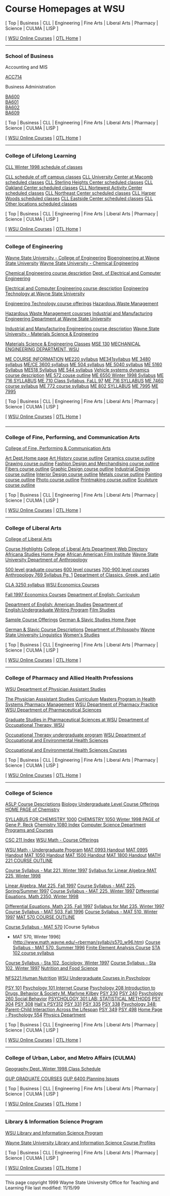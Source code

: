 # Course Homepages at WSU

[ Top | Business | CLL | Engineering | Fine Arts | Liberal Arts | Pharmacy |
Science | CULMA | LISP ]

[ [WSU Online Courses](wsuonlinecourses.html) | [OTL Home](index.html) ]

* * *

### School of Business

Accounting and MIS

[ACC714](http://www.busadm.wayne.edu/acc/714b.htm)

Business Administration

[BA600  
](http://www.busadm.wayne.edu/ba6xx/fornow2.html)[BA601  
](http://www.busadm.wayne.edu/ba6xx/Hamilton601/601home.html)[BA602  
](http://www.busadm.wayne.edu/ba6xx/MUD-602.html)[BA609](http://www.busadm.wayne.edu/ba6xx/fornow3.html)

[ Top | Business | CLL | Engineering | Fine Arts | Liberal Arts | Pharmacy |
Science | CULMA | LISP ]

[ [WSU Online Courses](wsuonlinecourses.html) | [OTL Home](index.html) ]

* * *

### College of Lifelong Learning

[CLL Winter 1998 schedule of classes](http://www.cll.wayne.edu/w98telcr.htm)

[CLL schedule of off campus classes](http://fls.cll.wayne.edu/w98cntls.htm)
[CLL University Center at Macomb scheduled
classes](http://fls.cll.wayne.edu/w98unctr.htm) [CLL Sterling Heights Center
scheduled classes](http://fls.cll.wayne.edu/w98sthts.htm) [CLL Oakland Center
scheduled classes](http://fls.cll.wayne.edu/w98oakct.htm) [CLL Nortewest
Activity Center scheduled classes](http://fls.cll.wayne.edu/w98nwest.htm) [CLL
Northeast Center scheduled classes](http://fls.cll.wayne.edu/w98neast.htm)
[CLL Harper Woods scheduled classes](http://fls.cll.wayne.edu/w98harpw.htm)
[CLL Eastside Center scheduled classes](http://fls.cll.wayne.edu/w98east.htm)
[CLL Other locations scheduled classes](http://fls.cll.wayne.edu/w98other.htm)

[ Top | Business | CLL | Engineering | Fine Arts | Liberal Arts | Pharmacy |
Science | CULMA | LISP ]

[ [WSU Online Courses](wsuonlinecourses.html) | [OTL Home](index.html) ]

* * *

### College of Engineering

[Wayne State University - College of Engineering](http://www.eng.wayne.edu/)
[Bioengineering at Wayne State University](http://ttb.eng.wayne.edu/) [Wayne
State University - Chemical Engineering](http://www.eng.wayne.edu/chem/)

[Chemical Engineering course
description](http://www.eng.wayne.edu/chem/checurrc.html) [Dept. of Electrical
and Computer Engineering](http://www.ece.eng.wayne.edu/)

[Electrical and Computer Engineering course
description](http://www.ece.eng.wayne.edu/ececurrc.html) [Engineering
Technology at Wayne State University](http://www.et.eng.wayne.edu/)

[Engineering Technology course offerings](http://www.et.eng.wayne.edu/)
[Hazardous Waste Management](http://www.eng.wayne.edu/~HWM/)

[Hazardous Waste Management cousrses](http://www.eng.wayne.edu/~HWM/#course)
[Industrial and Manufacturing Engineering Department at Wayne State
University](http://mie.eng.wayne.edu/)

[Industrial and Manufacturing Engineering course
description](http://mie.eng.wayne.edu/) [Wayne State University - Materials
Science & Engineering](http://www.eng.wayne.edu/mse/)

[Materials Science & Engineering
Classes](http://www.eng.wayne.edu/mse/classes.html) [MSE
130](http://www.eng.wayne.edu/MSE130/) [MECHANICAL ENGINEERING DEPARTMENT,
WSU](http://www.eng.wayne.edu/~ME/ME.htm)

[ME COURSE INFORMATION](http://www.eng.wayne.edu/~ME/course.htm) [ME220
syllabus](http://www.eng.wayne.edu/~ME/SINGH/ME220.htm)
[ME341syllabus](http://www.eng.wayne.edu/~ME/WU/ME341.htm) [ME 3480
syllabus](http://www.eng.wayne.edu/~ME/TAN/syllabus.htm) [ME/CE 3600
syllabus](http://www.eng.wayne.edu/~ME/NEWAZ/info2.htm) [ME 504
syllabus](http://ttb.eng.wayne.edu/~yang/ME503/syllabus.html) [ME 5040
syllabus](http://ttb.eng.wayne.edu/~yang/ME504/syllabus.html) [ME 5160
Syllabus](http://ttb.eng.wayne.edu/~yang/ME516/syllabus.html) [ME518
Syllabus](http://ttb.eng.wayne.edu/~grimm/ME518/SYLLABUS.HTML) [ME 544
syllabus](http://www.eng.wayne.edu/~ME/WU/ME_544.htm) [Vehicle systems
dynamics course description](http://www.eng.wayne.edu/~zeida/coursed.html) [ME
572 couse outline](http://www.eng.wayne.edu/~ME/page2A.gif) [ME 6550 Winter
1998 Syllabus](http://www.eng.wayne.edu/~ME655/syllw97.html) [ME 716
SYLLABUS](http://ttb.eng.wayne.edu/~yang/ME702/syllabus.html) [ME 710 Class
Syllabus, FaLL 97](http://ttb.eng.wayne.edu/~king/schedule.html) [ME 716
SYLLABUS](http://ttb.eng.wayne.edu/~yang/ME716/syllabus.html) [ME 7460 course
syllabus](http://www.eng.wayne.edu/~ME/WU/info.htm) [ME 772 course
syllabus](http://www.eng.wayne.edu/~ME/GIBSON/info3.htm) [ME 802
SYLLABUS](http://ttb.eng.wayne.edu/~yang/ME802/syllabus.html) [ME
7995](http://ttb.eng.wayne.edu/me7995.html) [ME
7995](http://ttb.eng.wayne.edu/me7995.html)

[ Top | Business | CLL | Engineering | Fine Arts | Liberal Arts | Pharmacy |
Science | CULMA | LISP ]

[ [WSU Online Courses](wsuonlinecourses.html) | [OTL Home](index.html) ]

###

* * *

### College of Fine, Performing, and Communication Arts

[College of Fine, Performing & Communication
Arts](http://www.comm.wayne.edu/cfpca/)

[Art Dept.Home page](http://www.comm.wayne.edu/art/) [Art History course
outline](http://www.comm.wayne.edu/art/Art_History_home.html#courses)
[Ceramics course outline](http://www.comm.wayne.edu/art/Ceramics.html)
[Drawing course outline](http://www.comm.wayne.edu/art/Drawing.html) [Fashion
Design and Merchandising course
outline](http://www.comm.wayne.edu/art/AFA.html#anchor656540) [Fibers course
outline](http://www.comm.wayne.edu/art/Fibers.html) [Graphic Design course
outline](http://www.comm.wayne.edu/art/Graphic_Design.html) [Industrial Design
course outline](http://www.comm.wayne.edu/art/Industrial.html) [Interior
Design course outline](http://www.comm.wayne.edu/art/Interior_Design.html)
[Metals course outline](http://www.comm.wayne.edu/art/Metals.html) [Painting
course outline](http://www.comm.wayne.edu/art/Painting.html) [Photo course
outline](http://www.comm.wayne.edu/art/photo/Courses.html) [Printmaking course
outline](http://www.comm.wayne.edu/art/Printmaking.html) [Sculpture course
outline](http://www.comm.wayne.edu/art/Sculpture.html)

[ Top | Business | CLL | Engineering | Fine Arts | Liberal Arts | Pharmacy |
Science | CULMA | LISP ]

[ [WSU Online Courses](wsuonlinecourses.html) | [OTL Home](index.html) ]

* * *

### College of Liberal Arts

[College of Liberal Arts](http://www.langlab.wayne.edu/LiberalArts/LA.html)

[Course Highlights](http://www.langlab.wayne.edu/LiberalArts/Highlights.html)
[College of Liberal Arts Department Web
Directory](http://www.langlab.wayne.edu/LiberalArts/LADirectory.html)
[Africana Studies Home
Page](http://www.langlab.wayne.edu/AfricanaStudies/Afri.html) [African
American Film
Institute](http://www.langlab.wayne.edu/AfriAmerFilm/aafilm.html) [Wayne State
University Department of Anthropology](http://anthro.arts.wayne.edu/)

[500 level graduate courses](http://anthro.arts.wayne.edu/500l.html) [600
level courses](http://anthro.arts.wayne.edu/600l.html) [700-900 level
courses](http://anthro.arts.wayne.edu/700l.html) [Anthropology 769 Syllabus
Pg. 1](http://anthro.arts.wayne.edu/769txt.html) [Department of Classics,
Greek, and Latin ](http://www.langlab.wayne.edu/CGL/CGLHome.html)

[CLA 3250 syllabus](http://www.langlab.wayne.edu/CGL/CLA3250/Syllabus.html)
[WSU Economics Courses](http://www.econ.wayne.edu/courses.htm)

[Fall 1997 Economics Courses](http://www.econ.wayne.edu/FALLCOR.HTM#100)
[Department of English:
Curriculum](http://www.langlab.wayne.edu/English/curriculum.html)

[Department of English: American
Studies](http://www.langlab.wayne.edu/AmericanStudies/amstudies.html)
[Department of English:Undergraduate Writing
Program](http://www.langlab.wayne.edu/English/undergradwrtng.html) [Film
Studies](http://www.langlab.wayne.edu/FilmStudies/index.html)

[Sample Course
Offerings](http://www.langlab.wayne.edu/FilmStudies/samplecourses.html)
[German & Slavic Studies Home
Page](http://www.langlab.wayne.edu/GermSlav/GerSlav.html)

[German & Slavic Course
Descriptions](http://www.langlab.wayne.edu/GermSlav/Courses.html#anchor745988)
[Department of
Philosophy](http://www.langlab.wayne.edu/philosophy/philosophy.html) [Wayne
State University
Linguistics](http://www.langlab.wayne.edu/Linguistics/wsu.ling.html) [Women's
Studies](http://www.langlab.wayne.edu/Woman%27sStudies/wostd.html)

[ Top | Business | CLL | Engineering | Fine Arts | Liberal Arts | Pharmacy |
Science | CULMA | LISP ]

[ [WSU Online Courses](wsuonlinecourses.html) | [OTL Home](index.html) ]

* * *

### College of Pharmacy and Allied Health Professions

[WSU Department of Physician Assistant
Studies](http://wizard.pharm.wayne.edu/pastudies/pa.html)

[The Physician Asssistant Studies
Curriculum](http://wizard.pharm.wayne.edu/pastudies/pacurri.html) [Masters
Program in Health Systems Pharmacy
Management](http://wizard.pharm.wayne.edu/pprms.html) [WSU Department of
Pharmacy Practice](http://wizard.pharm.wayne.edu/ppr.html) [WSU Department of
Pharmaceutical Sciences](http://wizard.pharm.wayne.edu/psc.html)

[Graduate Studies in Pharmaceutical Sciences at
WSU](http://wizard.pharm.wayne.edu/pscgrad.html) [Department of Occupational
Therapy, WSU](http://wizard.pharm.wayne.edu/ot.html)

[Occupational Therapy undergraduate
program](http://wizard.pharm.wayne.edu/undergrad.html) [WSU Department of
Occupational and Environmental Health
Sciences](http://wizard.pharm.wayne.edu/oeh.html)

[Occupational and Environmental Health Sciences
Courses](http://wizard.pharm.wayne.edu/oehcours.htm)

[ Top | Business | CLL | Engineering | Fine Arts | Liberal Arts | Pharmacy |
Science | CULMA | LISP ]

[ [WSU Online Courses](wsuonlinecourses.html) | [OTL Home](index.html) ]

* * *

### College of Science

[ASLP Course Descriptions](http://www.science.wayne.edu/~aslp/course.html)
[Biology Undergraduate Level Course
Offerings](http://www.science.wayne.edu/~biology/application/biolist.html)
[HOME PAGE of Chemistry](http://www.science.wayne.edu/~chem/)

[SYLLABUS FOR CHEMISTRY
1000](http://www.science.wayne.edu/~rzibuck/syllabus.html) [CHEMISTRY 1050
Winter 1998 PAGE of Gene P.
Reck](http://www.science.wayne.edu/~greck/c10797f.html) [Chemistry 1080
Index](http://www.science.wayne.edu/~chm108/) [Computer Science Department
Programs and Courses](http://www.cs.wayne.edu/programs.html)

[CSC 211 Index](http://www.cs.wayne.edu/programs.html) [WSU Math - Course
Offerings](http://www.math.wayne.edu/courses.html)

[WSU Math - Undergraduate
Program](http://www.math.wayne.edu/ugrad/ugcourses.html) [MAT 0993
Handout](http://www.math.wayne.edu/ugrad/0993.html) [MAT 0995
Handout](http://www.math.wayne.edu/ugrad/0995.html) [MAT 1050
Handout](http://www.math.wayne.edu/ugrad/1050.html) [MAT 1500
Handout](http://www.math.wayne.edu/ugrad/1500.html) [MAT 1800
Handout](http://www.math.wayne.edu/ugrad/1800.html) [MATH 221 COURSE
OUTLINE](http://www.math.wayne.edu/~rberman/syllabi/s221_w98.htm)

[Course Syllabus - Mat 221, Winter
1997](http://www.math.wayne.edu/~rberman/syllabi/s221_w97.htm) [Syllabus for
Linear Algebra-MAT 225, Winter
1998](http://www.math.wayne.edu/~rberman/syllabi/s225_w98.htm)

[Linear Algebra, Mat 225, Fall
1997](http://www.math.wayne.edu/~rberman/syllabi/s225_f97.htm) [Course
Syllabus - MAT 225, Spring/Summer
1997](http://www.math.wayne.edu/~rberman/syllabi/s225_s97.htm) [Course
Syllabus - MAT 225, Winter
1997](http://www.math.wayne.edu/~rberman/syllabi/s225_w97.htm) [Differential
Equations, Math 2350, Winter
1998](http://www.math.wayne.edu/~rrb/m235/index.html)

[Differential Equations, Math 235, Fall
1997](http://www.math.wayne.edu/~rrb/m235F97/index.html) [Syllabus for Mat
235, Winter 1997](http://www.math.wayne.edu/~rberman/syllabi/s235_w97.htm)
[Course Syllabus - MAT 503, Fall
1996](http://www.math.wayne.edu/~rberman/syllabi/s503_f96.htm) [Course
Syllabus - MAT 510, Winter
1997](http://www.math.wayne.edu/~rberman/syllabi/s510_w97.htm) [MAT 570 COURSE
OUTLINE](http://www.math.wayne.edu/~rberman/syllabi/s570_w97.htm)

[Course Syllabus - MAT
570](http://www.math.wayne.edu/~rberman/syllabi/s570_f95.htm) [Course Syllabus
- MAT 570, Winter
1996](http://www.math.wayne.edu/~rberman/syllabi/s570_w96.htm) [Course
Syllabus - MAT 570, Summer
1996](http://www.math.wayne.edu/~rberman/syllabi/s570_s96.htm) [Finite Element
Analysis Course](http://www.math.wayne.edu/~yang/teahtm/mat727.htm) [STA 102
course syllabus](http://www.math.wayne.edu/~rberman/syllabi/s102w98.htm)

[Course Syllabus - Sta 102, Sociology, Winter
1997](http://www.math.wayne.edu/~rberman/syllabi/s102w97a.htm) [Course
Syllabus - Sta 102, Winter
1997](http://www.math.wayne.edu/~rberman/syllabi/s102w97b.htm) [Nutrition and
Food Science](http://www.science.wayne.edu/~nfs/nfslist.htm)

[NFS221 Human Nutrition](http://www.science.wayne.edu/~kjen/nfs221.htm) [WSU
Undergraduate Courses in
Psychology](http://www.science.wayne.edu/~psych/undergrad/psylist.html)

[PSY 101](http://www.science.wayne.edu/~mdickson/psy1010/index.html)
[Psychology 101 Internet
Course](http://www.science.wayne.edu/~jhall/psy101/index.html) [Psychology 208
Introduction to Drugs, Behavior & Society M. Marlyne
Kilbey](http://www.science.wayne.edu/~psych/undergrad/courses/syllabi/psy208.html)
[PSY
230](http://www.science.wayne.edu/~psych/undergrad/courses/syllabi/psy230.html)
[PSY 240](http://sun2.science.wayne.edu/~psy240/index.html) [Psychology 260
Social
Behavior](http://www.science.wayne.edu/~psych/undergrad/courses/syllabi/psy260.html)
[PSYCHOLOGY 301 LAB: STATISTICAL
METHODS](http://www.science.wayne.edu/~psych/undergrad/courses/syllabi/psy301.html)
[PSY 304](http://www.science.wayne.edu/~sbernst/304.html) [PSY
308](http://www.science.wayne.edu/~psych/undergrad/courses/syllabi/psy308.html)
[Hall's PSY312](http://www.science.wayne.edu/~jhall/psy312/index.html) [PSY
331](http://www.science.wayne.edu/~psych/undergrad/courses/syllabi/psy331.html)
[PSY
335](http://www.science.wayne.edu/~psych/undergrad/courses/syllabi/psy335.html)
[PSY
338](http://www.science.wayne.edu/~psych/undergrad/courses/syllabi/psy338.html)
[Psychology 348: Parent-Child Interaction Across the
Lifespan](http://www.science.wayne.edu/~psych/undergrad/courses/syllabi/psy348.html)
[PSY
349](http://www.science.wayne.edu/~psych/undergrad/courses/syllabi/psy349.html)
[PSY
498](http://www.science.wayne.edu/~psych/undergrad/courses/syllabi/psy498.html)
[Home Page - Psychology
554](http://www.science.wayne.edu/~pmoberg/554index.html) [Physics
Department](http://rhic.physics.wayne.edu/new_page/physics.htm)

[ Top | Business | CLL | Engineering | Fine Arts | Liberal Arts | Pharmacy |
Science | CULMA | LISP ]

[ [WSU Online Courses](wsuonlinecourses.html) | [OTL Home](index.html) ]

* * *

### College of Urban, Labor, and Metro Affairs (CULMA)

[Geography Dept. Winter 1998 Class
Schedule](http://www.science.wayne.edu/~gup/winter98.html)

[GUP GRADUATE COURSES](http://www.science.wayne.edu/~gup/up6400syl.html) [GUP
6400 Planning Issues](http://www.science.wayne.edu/~gup/up6400syl.html)

[ Top | Business | CLL | Engineering | Fine Arts | Liberal Arts | Pharmacy |
Science | CULMA | LISP ]

[ [WSU Online Courses](wsuonlinecourses.html) | [OTL Home](index.html) ]

* * *

### Library & Information Science Program

[WSU Library and Information Science Program](http://www.lisp.wayne.edu/)

[Wayne State University Library and Information Science Course
Profiles](http://www.lisp.wayne.edu/profiles.html)

[ Top | Business | CLL | Engineering | Fine Arts | Liberal Arts | Pharmacy |
Science | CULMA | LISP ]

[ [WSU Online Courses](wsuonlinecourses.html) | [OTL Home](index.html) ]

* * *

This page copyright 1999 Wayne State University Office for Teaching and
Learning File last modified: 11/15/99

